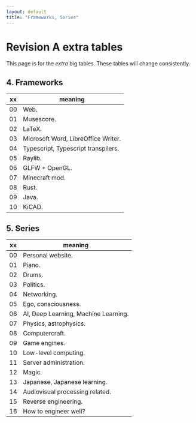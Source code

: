 ```yaml
---
layout: default
title: "Frameworks, Series"
---
```


# Revision A extra tables
This page is for the *extra* big tables. These tables will change consistently.

## 4. Frameworks

|  xx  | meaning                                                               |
| ---- | --------------------------------------------------------------------- |
|  00  | Web.                                                                  |
|  01  | Musescore.                                                            |
|  02  | LaTeX.                                                                |
|  03  | Microsoft Word, LibreOffice Writer.                                   |
|  04  | Typescript, Typescript transpilers.                                   |
|  05  | Raylib.                                                               |
|  06  | GLFW + OpenGL.                                                        |
|  07  | Minecraft mod.                                                        |
|  08  | Rust.                                                                 |
|  09  | Java.                                                                 |
|  10  | KiCAD.                                                                |

## 5. Series

|  xx  | meaning                                                               |
| ---- | --------------------------------------------------------------------- |
|  00  | Personal website.                                                     |
|  01  | Piano.                                                                |
|  02  | Drums.                                                                |
|  03  | Politics.                                                             |
|  04  | Networking.                                                           |
|  05  | Ego, consciousness.                                                   |
|  06  | AI, Deep Learning, Machine Learning.                                  |
|  07  | Physics, astrophysics.                                                |
|  08  | Computercraft.                                                        |
|  09  | Game engines.                                                         |
|  10  | Low-level computing.                                                  |
|  11  | Server administration.                                                |
|  12  | Magic.                                                                |
|  13  | Japanese, Japanese learning.                                          |
|  14  | Audiovisual processing related.                                       |
|  15  | Reverse engineering.                                                  |
|  16  | How to engineer well?                                                 |

